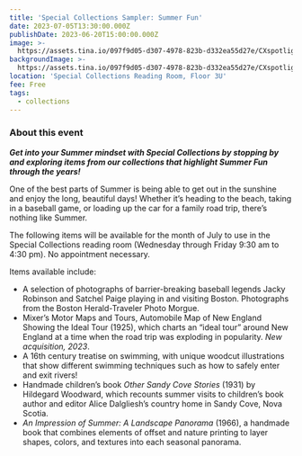 ```yaml
---
title: 'Special Collections Sampler: Summer Fun'
date: 2023-07-05T13:30:00.000Z
publishDate: 2023-06-20T15:00:00.000Z
image: >-
  https://assets.tina.io/097f9d05-d307-4978-823b-d332ea55d27e/CXspotlight_2023Jul_445x890.jpeg
backgroundImage: >-
  https://assets.tina.io/097f9d05-d307-4978-823b-d332ea55d27e/CXspotlight_2023Jul_445x890.jpeg
location: 'Special Collections Reading Room, Floor 3U'
fee: Free
tags:
  - collections
---
```


### About this event

***Get into your Summer mindset with Special Collections by stopping by and exploring items from our collections that highlight Summer Fun through the years!*** 

One of the best parts of Summer is being able to get out in the sunshine and enjoy the long, beautiful days! Whether it’s heading to the beach, taking in a baseball game, or loading up the car for a family road trip, there’s nothing like Summer.   

The following items will be available for the month of July to use in the Special Collections reading room (Wednesday through Friday 9:30 am to 4:30 pm). No appointment necessary.   

Items available include:   

* A selection of photographs of barrier-breaking baseball legends Jacky Robinson and Satchel Paige playing in and visiting Boston. Photographs from the Boston Herald-Traveler Photo Morgue.
* Mixer’s Motor Maps and Tours, Automobile Map of New England Showing the Ideal Tour (1925), which charts an “ideal tour” around New England at a time when the road trip was exploding in popularity. *New acquisition, 2023*.  
* A 16th century treatise on swimming, with unique woodcut illustrations that show different swimming techniques such as how to safely enter and exit rivers!
* Handmade children’s book *Other Sandy Cove Stories* (1931) by Hildegard Woodward, which recounts summer visits to children’s book author and editor Alice Dalgliesh’s country home in Sandy Cove, Nova Scotia.
* *An Impression of Summer: A Landscape Panorama* (1966), a handmade book that combines elements of offset and nature printing to layer shapes, colors, and textures into each seasonal panorama.
